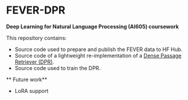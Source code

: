 # FEVER-DPR

**Deep Learning for Natural Language Processing (AI605) coursework**

This repository contains: 
* Source code used to prepare and publish the FEVER data to HF Hub.
* Source code of a lightweight re-implementation of a [Dense Passage Retriever (DPR)](https://arxiv.org/pdf/2004.04906.pdf).
* Source code used to train the DPR.

** Future work**
* LoRA support
